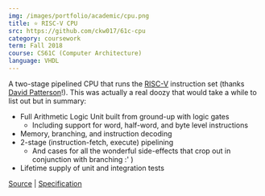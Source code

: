 ```yaml
---
img: /images/portfolio/academic/cpu.png
title: ⭐ RISC-V CPU
src: https://github.com/ckw017/61c-cpu
category: coursework
term: Fall 2018
course: CS61C (Computer Architecture)
language: VHDL
---
```


A two-stage pipelined CPU that runs the [RISC-V](https://riscv.org/) instruction set (thanks [David Patterson](https://en.wikipedia.org/wiki/David_Patterson_(computer_scientist))!). This was actually a real
doozy that would take a while to list out but in summary:

* Full Arithmetic Logic Unit built from ground-up with logic gates
    * Including support for word, half-word, and byte level instructions
* Memory, branching, and instruction decoding
* 2-stage (instruction-fetch, execute) pipelining
    * And cases for all the wonderful side-effects that crop out in conjunction with branching :' )
* Lifetime supply of unit and integration tests

[Source](https://github.com/ckw017/61c-cpu/) |
[Specification](http://www-inst.eecs.berkeley.edu/~cs61c/fa18/projs/03-2/)